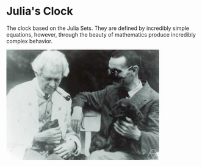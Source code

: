 # Julia's Clock

The clock based on the Julia Sets. They are defined by incredibly simple equations, however, through the beauty of mathematics produce incredibly complex behavior. 

![alt text](./assets/julia.jpeg)

